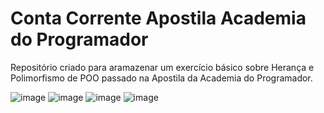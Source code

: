 # Conta Corrente Apostila Academia do Programador

Repositório criado para aramazenar um exercício básico sobre Herança e Polimorfismo de POO passado na Apostila da Academia do Programador.

![image](https://user-images.githubusercontent.com/91075515/161143175-651b949b-7bc1-472c-95d3-73333a5752d3.png)
![image](https://user-images.githubusercontent.com/91075515/161143209-49c218a2-d0d7-491d-aa52-a24f0c5bb7ed.png)
![image](https://user-images.githubusercontent.com/91075515/161143227-7936af21-8101-47f8-aa9f-9f86f299c5a3.png)
![image](https://user-images.githubusercontent.com/91075515/161143270-b28feb34-a634-4fd5-91b9-52e6f4a42416.png)
